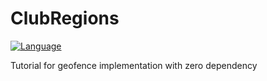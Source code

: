 # ClubRegions

[![Language](https://img.shields.io/badge/swift-4.0-fec42e.svg)](https://swift.org/blog/swift-4-0-released/)

Tutorial for geofence implementation with zero dependency
